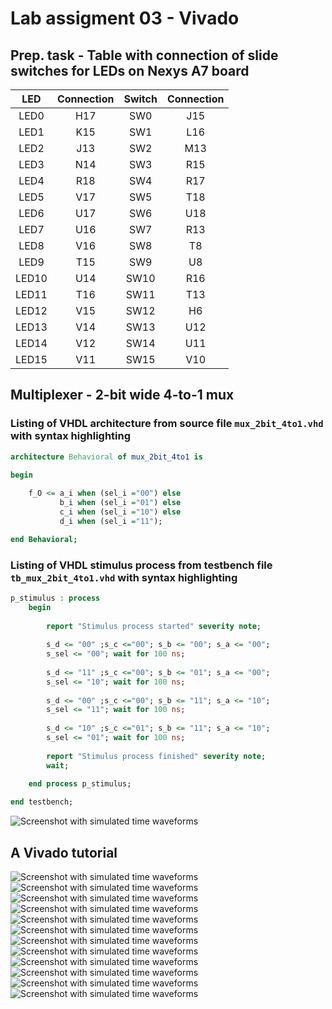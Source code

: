 # Lab assigment 03 - Vivado

## Prep. task - Table with connection of slide switches for LEDs on Nexys A7 board

| **LED** | **Connection** | **Switch** | **Connection** | 
| :-: | :-: | :-: | :-: |
| LED0 | H17 | SW0 | J15 |
| LED1 | K15 | SW1 | L16 |
| LED2 | J13 | SW2 | M13 |
| LED3 | N14 | SW3 | R15 |
| LED4 | R18 | SW4 | R17 |
| LED5 | V17 | SW5 | T18 |
| LED6 | U17 | SW6 | U18 |
| LED7 | U16 | SW7 | R13 |
| LED8 | V16 | SW8 | T8 |
| LED9 | T15 | SW9 | U8 |
| LED10 | U14 | SW10 | R16 |
| LED11 | T16 | SW11 | T13 |
| LED12 | V15 | SW12 | H6 |
| LED13 | V14 | SW13 | U12 |
| LED14 | V12 | SW14 | U11 |
| LED15 | V11 | SW15 | V10 |

## Multiplexer - 2-bit wide 4-to-1 mux

### Listing of VHDL architecture from source file `mux_2bit_4to1.vhd` with syntax highlighting

```vhdl
architecture Behavioral of mux_2bit_4to1 is

begin
    
    f_O <= a_i when (sel_i ="00") else
           b_i when (sel_i ="01") else
           c_i when (sel_i ="10") else
           d_i when (sel_i ="11");

end Behavioral;
```

### Listing of VHDL stimulus process from testbench file `tb_mux_2bit_4to1.vhd` with syntax highlighting

```vhdl
p_stimulus : process
    begin
      
        report "Stimulus process started" severity note;
   
        s_d <= "00" ;s_c <="00"; s_b <= "00"; s_a <= "00";
        s_sel <= "00"; wait for 100 ns;
        
        s_d <= "11" ;s_c <="00"; s_b <= "01"; s_a <= "00";
        s_sel <= "10"; wait for 100 ns;
        
        s_d <= "00" ;s_c <="00"; s_b <= "11"; s_a <= "10";
        s_sel <= "11"; wait for 100 ns;
        
        s_d <= "10" ;s_c <="01"; s_b <= "11"; s_a <= "10";
        s_sel <= "01"; wait for 100 ns;
 
        report "Stimulus process finished" severity note;
        wait;
        
    end process p_stimulus;

end testbench;
```
![Screenshot with simulated time waveforms](images/graf.png) </br>

## A Vivado tutorial

![Screenshot with simulated time waveforms](images/01.png) </br>
![Screenshot with simulated time waveforms](images/02.png) </br>
![Screenshot with simulated time waveforms](images/03.png) </br>
![Screenshot with simulated time waveforms](images/04.png) </br>
![Screenshot with simulated time waveforms](images/05.png) </br>
![Screenshot with simulated time waveforms](images/06.png) </br>
![Screenshot with simulated time waveforms](images/07.png) </br>
![Screenshot with simulated time waveforms](images/08.png) </br>
![Screenshot with simulated time waveforms](images/09.png) </br>
![Screenshot with simulated time waveforms](images/10.png) </br>
![Screenshot with simulated time waveforms](images/11.png) </br>
![Screenshot with simulated time waveforms](images/12.png) </br>

